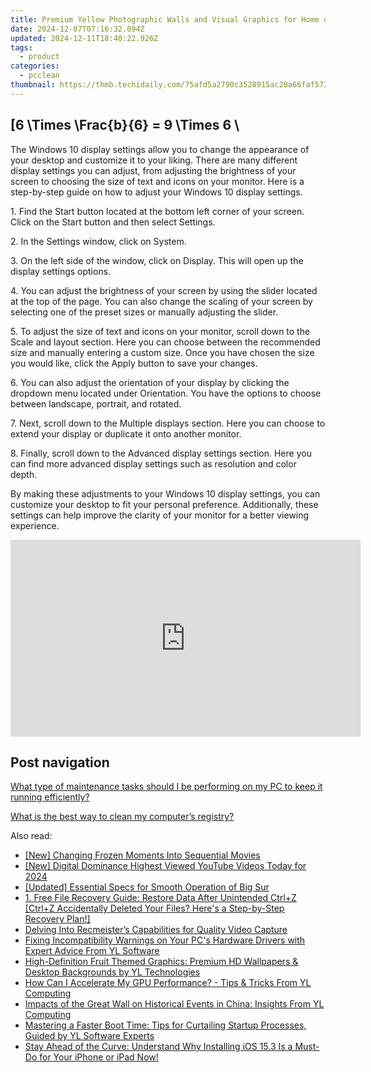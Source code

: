 ```yaml
---
title: Premium Yellow Photographic Walls and Visual Graphics for Home or Office - Powered by YL Software Solutions
date: 2024-12-07T07:16:32.094Z
updated: 2024-12-11T18:40:22.926Z
tags:
  - product
categories:
  - pcclean
thumbnail: https://thmb.techidaily.com/75afd5a2790c3528915ac28a66faf57312a6eb60abbc500be807cdf0c4c1fe06.jpg
---
```


## \[6 \Times \Frac{b}{6} = 9 \Times 6 \

The Windows 10 display settings allow you to change the appearance of your desktop and customize it to your liking. There are many different display settings you can adjust, from adjusting the brightness of your screen to choosing the size of text and icons on your monitor. Here is a step-by-step guide on how to adjust your Windows 10 display settings. 

1\. Find the Start button located at the bottom left corner of your screen. Click on the Start button and then select Settings.

2\. In the Settings window, click on System.

3\. On the left side of the window, click on Display. This will open up the display settings options. 

4\. You can adjust the brightness of your screen by using the slider located at the top of the page. You can also change the scaling of your screen by selecting one of the preset sizes or manually adjusting the slider.

5\. To adjust the size of text and icons on your monitor, scroll down to the Scale and layout section. Here you can choose between the recommended size and manually entering a custom size. Once you have chosen the size you would like, click the Apply button to save your changes.

6\. You can also adjust the orientation of your display by clicking the dropdown menu located under Orientation. You have the options to choose between landscape, portrait, and rotated.

7\. Next, scroll down to the Multiple displays section. Here you can choose to extend your display or duplicate it onto another monitor.

8\. Finally, scroll down to the Advanced display settings section. Here you can find more advanced display settings such as resolution and color depth. 

By making these adjustments to your Windows 10 display settings, you can customize your desktop to fit your personal preference. Additionally, these settings can help improve the clarity of your monitor for a better viewing experience.

<!-- affiliate ads begin -->
<iframe width="560" height="315" src="https://www.youtube.com/embed/nWu29cqFjZA?si=TNZyCbPq68PQ0JIb" title="YouTube video player" frameborder="0" allow="accelerometer; autoplay; clipboard-write; encrypted-media; gyroscope; picture-in-picture; web-share" referrerpolicy="strict-origin-when-cross-origin" allowfullscreen></iframe>
<!-- affiliate ads end -->

## Post navigation

[What type of maintenance tasks should I be performing on my PC to keep it running efficiently?](https://tools.techidaily.com/pcclean/products/)

[What is the best way to clean my computer’s registry?](https://tools.techidaily.com/pcclean/products/)

<ins class="adsbygoogle"
     style="display:block"
     data-ad-format="autorelaxed"
     data-ad-client="ca-pub-7571918770474297"
     data-ad-slot="1223367746"></ins>

<ins class="adsbygoogle"
     style="display:block"
     data-ad-client="ca-pub-7571918770474297"
     data-ad-slot="8358498916"
     data-ad-format="auto"
     data-full-width-responsive="true"></ins>

<span class="atpl-alsoreadstyle">Also read:</span>
<div><ul>
<li><a href="https://fox-cloud.techidaily.com/new-changing-frozen-moments-into-sequential-movies/"><u>[New] Changing Frozen Moments Into Sequential Movies</u></a></li>
<li><a href="https://youtube-data.techidaily.com/igital-dominance-highest-viewed-youtube-videos-today-for-2024/"><u>[New] Digital Dominance Highest Viewed YouTube Videos Today for 2024</u></a></li>
<li><a href="https://fox-cloud.techidaily.com/updated-essential-specs-for-smooth-operation-of-big-sur/"><u>[Updated] Essential Specs for Smooth Operation of Big Sur</u></a></li>
<li><a href="https://win-news.techidaily.com/1-free-file-recovery-guide-restore-data-after-unintended-ctrlplusz-ctrlplusz-accidentally-deleted-your-files-heres-a-step-by-step-recovery-plan/"><u>1. Free File Recovery Guide: Restore Data After Unintended Ctrl+Z [Ctrl+Z Accidentally Deleted Your Files? Here's a Step-by-Step Recovery Plan!]</u></a></li>
<li><a href="https://on-screen-recording.techidaily.com/delving-into-recmeisters-capabilities-for-quality-video-capture/"><u>Delving Into Recmeister’s Capabilities for Quality Video Capture</u></a></li>
<li><a href="https://discover-bits.techidaily.com/fixing-incompatibility-warnings-on-your-pcs-hardware-drivers-with-expert-advice-from-yl-software/"><u>Fixing Incompatibility Warnings on Your PC's Hardware Drivers with Expert Advice From YL Software</u></a></li>
<li><a href="https://discover-bits.techidaily.com/high-definition-fruit-themed-graphics-premium-hd-wallpapers-and-desktop-backgrounds-by-yl-technologies/"><u>High-Definition Fruit Themed Graphics: Premium HD Wallpapers & Desktop Backgrounds by YL Technologies</u></a></li>
<li><a href="https://discover-bits.techidaily.com/how-can-i-accelerate-my-gpu-performance-tips-and-tricks-from-yl-computing/"><u>How Can I Accelerate My GPU Performance? - Tips & Tricks From YL Computing</u></a></li>
<li><a href="https://discover-bits.techidaily.com/impacts-of-the-great-wall-on-historical-events-in-china-insights-from-yl-computing/"><u>Impacts of the Great Wall on Historical Events in China: Insights From YL Computing</u></a></li>
<li><a href="https://discover-bits.techidaily.com/mastering-a-faster-boot-time-tips-for-curtailing-startup-processes-guided-by-yl-software-experts/"><u>Mastering a Faster Boot Time: Tips for Curtailing Startup Processes, Guided by YL Software Experts</u></a></li>
<li><a href="https://fox-that.techidaily.com/1721473783990-stay-ahead-of-the-curve-understand-why-installing-ios-153-is-a-must-do-for-your-iphone-or-ipad-now/"><u>Stay Ahead of the Curve: Understand Why Installing iOS 15.3 Is a Must-Do for Your iPhone or iPad Now!</u></a></li>
</ul></div>

